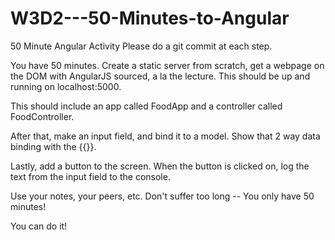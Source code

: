 # W3D2---50-Minutes-to-Angular

50 Minute Angular Activity
Please do a git commit at each step.

You have 50 minutes.
Create a static server from scratch, get a webpage on the DOM with AngularJS sourced, a la the lecture. This should be up and running on localhost:5000.

This should include an app called FoodApp and a controller called FoodController.

After that, make an input field, and bind it to a model. Show that 2 way data binding with the {{}}.

Lastly, add a button to the screen. When the button is clicked on, log the text from the input field to the console.

Use your notes, your peers, etc. Don't suffer too long -- You only have 50 minutes!

You can do it!